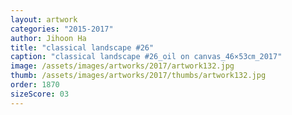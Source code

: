 ```yaml
---
layout: artwork
categories: "2015-2017"
author: Jihoon Ha
title: "classical landscape #26"
caption: "classical landscape #26_oil on canvas_46×53㎝_2017"
image: /assets/images/artworks/2017/artwork132.jpg
thumb: /assets/images/artworks/2017/thumbs/artwork132.jpg
order: 1870
sizeScore: 03
---
```

